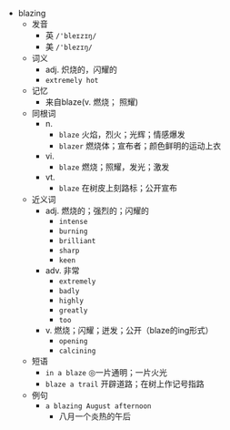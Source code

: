 - blazing
  - 发音
    - 英 `/'bleɪzɪŋ/`
    - 美 `/'blezɪŋ/`
  - 词义
    - adj. 炽烧的，闪耀的
    - `extremely hot`
  - 记忆
    - 来自blaze(v. 燃烧； 照耀)
  - 同根词
    - n.
      - `blaze` 火焰，烈火；光辉；情感爆发
      - `blazer` 燃烧体；宣布者；颜色鲜明的运动上衣
    - vi.
      - `blaze` 燃烧；照耀，发光；激发
    - vt.
      - `blaze` 在树皮上刻路标；公开宣布
  - 近义词
    - adj. 燃烧的；强烈的；闪耀的
      - `intense`
      - `burning`
      - `brilliant`
      - `sharp`
      - `keen`
    - adv. 非常
      - `extremely`
      - `badly`
      - `highly`
      - `greatly`
      - `too`
    - v. 燃烧；闪耀；迸发；公开（blaze的ing形式）
      - `opening`
      - `calcining`
  - 短语
    - `in a blaze` ◎一片通明；一片火光 
    - `blaze a trail` 开辟道路；在树上作记号指路 
  - 例句
    - `a blazing August afternoon`
      - 八月一个炎热的午后

